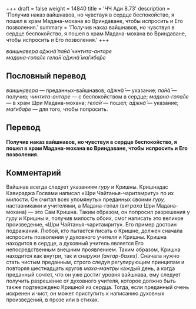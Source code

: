 +++
draft = false
weight = 14840
title = 'ЧЧ Ади 8.73'
description = 'Получив наказ вайшнавов, но чувствуя в сердце беспокойство, я пошел в храм Мадана-мохана во Вриндаване, чтобы испросить и Его позволения.'
summary = 'Получив наказ вайшнавов, но чувствуя в сердце беспокойство, я пошел в храм Мадана-мохана во Вриндаване, чтобы испросить и Его позволения.'
+++

_ваишн̣авера а̄джн̃а̄ па̄н̃а̄ чинтита-антаре  
мадана-гопа̄ле гела̄н̇ а̄джн̃а̄ ма̄гиба̄ре_

## Пословный перевод

_ваишн̣авера_ — преданных-вайшнавов; _а̄джн̃а̄_ — указание; _па̄н̃а̄_ — получив; _чинтита_\-_антаре_ — с беспокойством в сердце; _мадана_\-_гопа̄ле_ — в храм Шри Мадана-мохана; _гела̄н̇_ — пошел; _а̄джн̃а̄_ — указание; _ма̄гиба̄ре_ — для того, чтобы попросить.

## Перевод

**Получив наказ вайшнавов, но чувствуя в сердце беспокойство, я пошел в храм Мадана-мохана во Вриндаване, чтобы испросить и Его позволения.**

## Комментарий

Вайшнав всегда следует указаниям _гуру_ и Кришны. Кришнадас Кавираджа Госвами написал «Шри Чайтанья-чаритамриту» по их милости. Он считал всех упомянутых преданных своими _гуру,_ наставниками и учителями, а Мадана-гопал (_виграха_ Шри Мадана-мохана) — это Сам Кришна. Таким образом, он попросил разрешения у _гуру_ и Кришны и, получив милость обоих, смог написать это великое произведение, «Шри Чайтанья-чаритамриту». Его пример достоин подражания. Любой, кто пытается писать о Кришне, должен сначала испросить позволения у духовного учителя и Кришны. Кришна находится в сердце, а духовный учитель является Его непосредственным внешним проявлением. Таким образом, Кришна находится как внутри, так и снаружи _(антар-бахих)_. Сначала нужно стать чистым преданным, строго следуя регулирующим принципам и повторяя шестнадцать кругов _маха-мантры_ каждый день, а когда преданный сочтет, что он уже достиг уровня вайшнава, ему следует получить разрешение от духовного учителя, которое должно быть также подтверждено Кришной из сердца. Тогда, если преданный очень искренен и чист, он может приступить к написанию духовных произведений, в прозе или в стихах.
